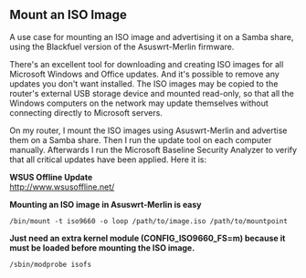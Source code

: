 Mount an ISO Image
------------------
A use case for mounting an ISO image and advertising it on a Samba share, using the Blackfuel version of the Asuswrt-Merlin firmware.

There's an excellent tool for downloading and creating ISO images for all Microsoft Windows and Office updates. And it's possible to remove any updates you don't want installed. The ISO images may be copied to the router's external USB storage device and mounted read-only, so that all the Windows computers on the network may update themselves without connecting directly to Microsoft servers.

On my router, I mount the ISO images using Asuswrt-Merlin and advertise them on a Samba share. Then I run the update tool on each computer manually. Afterwards I run the Microsoft Baseline Security Analyzer to verify that all critical updates have been applied. Here it is:

**WSUS Offline Update**  
http://www.wsusoffline.net/

**Mounting an ISO image in Asuswrt-Merlin is easy**
```
/bin/mount -t iso9660 -o loop /path/to/image.iso /path/to/mountpoint
```

**Just need an extra kernel module (CONFIG_ISO9660_FS=m) because it must be loaded before mounting the ISO image.**
```
/sbin/modprobe isofs
```
